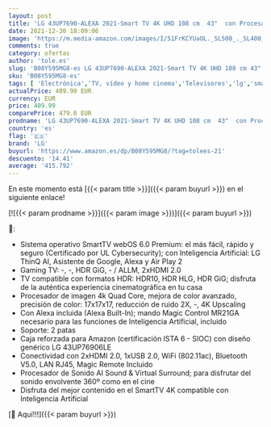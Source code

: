 ```yaml
---
layout: post
title: 'LG 43UP7690-ALEXA 2021-Smart TV 4K UHD 108 cm  43"  con Procesador Quad Core  HDR10 Pro  HLG  Sonido Virtual Surround  HDMI 2.0  USB 2.0  Bluetooth 5.0  WiFi'
date: 2021-12-30 18:09:06
image: 'https://m.media-amazon.com/images/I/51FrKCYUaOL._SL500_._SL400_.jpg'
comments: true
category: ofertas
author: 'tole.es'
slug: 'B08Y595MG8-es LG 43UP7690-ALEXA 2021-Smart TV 4K UHD 108 cm 43" con...'
sku: 'B08Y595MG8-es'
tags: [ 'Electrónica','TV, vídeo y home cinema','Televisores','lg','smart','tv', ]
actualPrice: 409.99 EUR
currency: EUR
price: 409.99
comparePrice: 479.0 EUR
prodname: 'LG 43UP7690-ALEXA 2021-Smart TV 4K UHD 108 cm  43"  con Procesador Quad Core  HDR10 Pro  HLG  Sonido Virtual Surround  HDMI 2.0  USB 2.0  Bluetooth 5.0  WiFi'
country: 'es'
flag: '🇪🇸'
brand: 'LG'
buyurl: 'https://www.amazon.es/dp/B08Y595MG8/?tag=tolees-21'
descuento: '14.41'
average: '415.792'
---
```


En este momento está [{{< param title >}}]({{< param buyurl >}}) en el siguiente enlace!

[![{{< param prodname >}}]({{< param image >}})]({{< param buyurl >}})

🔎:

- Sistema operativo SmartTV webOS 6.0 Premium: el más fácil, rápido y seguro (Certificado por UL Cybersecurity); con Inteligencia Artificial: LG ThinQ AI, Asistente de Google, Alexa y Air Play 2
- Gaming TV: -, -, HDR GiG, - / ALLM, 2xHDMI 2.0
- TV compatible con formatos HDR: HDR10, HDR HLG, HDR GiG; disfruta de la auténtica experiencia cinematográfica en tu casa
- Procesador de imagen 4k Quad Core, mejora de color avanzado, precisión de color: 17x17x17, reducción de ruido 2X, -, 4K Upscaling
- Con Alexa incluida (Alexa Built-In); mando Magic Control MR21GA necesario para las funciones de Inteligencia Artificial, incluido
- Soporte: 2 patas
- Caja reforzada para Amazon (certificación ISTA 6 - SIOC) con diseño genérico LG 43UP76906LE
- Conectividad con 2xHDMI 2.0, 1xUSB 2.0, WiFi (802.11ac), Bluetooth V5.0, LAN RJ45, Magic Remote Incluido
- Procesador de Sonido AI Sound & Virtual Surround; para disfrutar del sonido envolvente 360º como en el cine
- Disfruta del mejor contenido en el SmartTV 4K compatible con Inteligencia Artificial

[🛒 Aquí!!!]({{< param buyurl >}})
